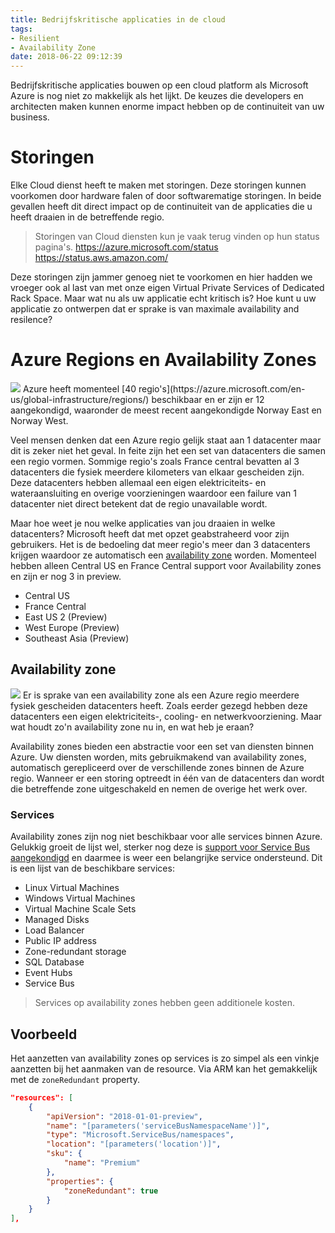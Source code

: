 ```yaml
---
title: Bedrijfskritische applicaties in de cloud
tags: 
- Resilient
- Availability Zone
date: 2018-06-22 09:12:39
---
```


Bedrijfskritische applicaties bouwen op een cloud platform als Microsoft Azure is nog niet zo makkelijk als het lijkt. De keuzes die developers en architecten maken kunnen enorme impact hebben op de continuiteit van uw business. 

# Storingen
Elke Cloud dienst heeft te maken met storingen. Deze storingen kunnen voorkomen door hardware falen of door softwarematige storingen. In beide gevallen heeft dit direct impact op de continuiteit van de applicaties die u heeft draaien in de betreffende regio.

> Storingen van Cloud diensten kun je vaak terug vinden op hun status pagina's. 
> https://azure.microsoft.com/status
> https://status.aws.amazon.com/

Deze storingen zijn jammer genoeg niet te voorkomen en hier hadden we vroeger ook al last van met onze eigen Virtual Private Services of Dedicated Rack Space. Maar wat nu als uw applicatie echt kritisch is? Hoe kunt u uw applicatie zo ontwerpen dat er sprake is van maximale availability and resilence?

# Azure Regions en Availability Zones
<img src="/images/azure regions.png" />
Azure heeft momenteel [40 regio's](https://azure.microsoft.com/en-us/global-infrastructure/regions/) beschikbaar en er zijn er 12 aangekondigd, waaronder de meest recent aangekondigde Norway East en Norway West.

Veel mensen denken dat een Azure regio gelijk staat aan 1 datacenter maar dit is zeker niet het geval. In feite zijn het een set van datacenters die samen een regio vormen. Sommige regio's zoals France central bevatten al 3 datacenters die fysiek meerdere kilometers van elkaar gescheiden zijn. Deze datacenters hebben allemaal een eigen elektriciteits- en wateraansluiting en overige voorzieningen waardoor een failure van 1 datacenter niet direct betekent dat de regio unavailable wordt.

Maar hoe weet je nou welke applicaties van jou draaien in welke datacenters? Microsoft heeft dat met opzet geabstraheerd voor zijn gebruikers. Het is de bedoeling dat meer regio's meer dan 3 datacenters krijgen waardoor ze automatisch een [availability zone](https://docs.microsoft.com/en-us/azure/availability-zones/az-overview) worden. Momenteel hebben alleen Central US en France Central support voor Availability zones en zijn er nog 3 in preview.

* Central US
* France Central
* East US 2 (Preview)
* West Europe (Preview)
* Southeast Asia (Preview)

## Availability zone
<img src="/images/azure-regional-architecture.png" />
Er is sprake van een availability zone als een Azure regio meerdere fysiek gescheiden datacenters heeft. Zoals eerder gezegd hebben deze datacenters een eigen elektriciteits-, cooling- en netwerkvoorziening. Maar wat houdt zo'n availability zone nu in, en wat heb je eraan?

Availability zones bieden een abstractie voor een set van diensten binnen Azure. Uw diensten worden, mits gebruikmakend van availability zones, automatisch gerepliceerd over de verschillende zones binnen de Azure regio. Wanneer er een storing optreedt in één van de datacenters dan wordt die betreffende zone uitgeschakeld en nemen de overige het werk over.

### Services
Availability zones zijn nog niet beschikbaar voor alle services binnen Azure. Gelukkig groeit de lijst wel, sterker nog deze is [support voor Service Bus aangekondigd](https://azure.microsoft.com/nl-nl/blog/azure-service-bus-is-now-offering-support-for-availability-zones-in-preview/) en daarmee is weer een belangrijke service ondersteund. Dit is een lijst van de beschikbare services:

* Linux Virtual Machines
* Windows Virtual Machines
* Virtual Machine Scale Sets
* Managed Disks
* Load Balancer
* Public IP address
* Zone-redundant storage
* SQL Database
* Event Hubs
* Service Bus

> Services op availability zones hebben geen additionele kosten.

## Voorbeeld
Het aanzetten van availability zones op services is zo simpel als een vinkje aanzetten bij het aanmaken van de resource. Via ARM kan het gemakkelijk met de `zoneRedundant` property.

```JSON
"resources": [
    {
        "apiVersion": "2018-01-01-preview",
        "name": "[parameters('serviceBusNamespaceName')]",
        "type": "Microsoft.ServiceBus/namespaces",
        "location": "[parameters('location')]",
        "sku": {
            "name": "Premium"
        },
        "properties": {
            "zoneRedundant": true
        }
    }
],
```